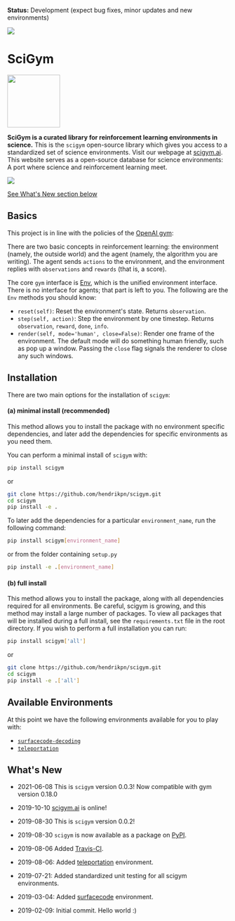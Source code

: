 **Status:** Development (expect bug fixes, minor updates and new
environments)

<a href="https://unitary.fund/">
    <img src="https://img.shields.io/badge/Supported%20By-UNITARY%20FUND-brightgreen.svg?style=for-the-badge"
    />
</a>

# SciGym

<a href="https://www.scigym.net">
    <img src="https://raw.githubusercontent.com/HendrikPN/scigym/master/assets/scigym-logo.png" width="120px" align="bottom"
    />
</a>

**SciGym is a curated library for reinforcement learning environments in science.**
This is the `scigym` open-source library which gives you access to a standardized set of science environments.
Visit our webpage at [scigym.ai]. This website serves as a open-source database for science environments: A port where science and reinforcement learning meet.

<a href="https://travis-ci.org/HendrikPN/scigym">
    <img src="https://travis-ci.org/HendrikPN/scigym.svg?branch=master" align="bottom"
    />
</a>

[See What's New section below](#whats-new)

## Basics

This project is in line with the policies of the [OpenAI gym]:

There are two basic concepts in reinforcement learning: the environment
(namely, the outside world) and the agent (namely, the algorithm you are
writing). The agent sends `actions` to the environment, and
the environment replies with `observations` and
`rewards` (that is, a score).

The core `gym` interface is [Env], which is the unified
environment interface. There is no interface for agents; that part is
left to you. The following are the `Env` methods you should know:

* `reset(self)`: Reset the environment's state. Returns `observation`.
* `step(self, action)`: Step the environment by one timestep. Returns `observation`, `reward`, `done`, `info`.
* `render(self, mode='human', close=False)`: Render one frame of the environment. The default mode will do something human friendly, such as pop up a window. Passing the `close` flag signals the renderer to close any such windows.

## Installation

There are two main options for the installation of `scigym`:

#### (a) minimal install (recommended)

This method allows you to install the package with no environment specific dependencies, and later add the dependencies for specific environments as you need them.

You can perform a minimal install of `scigym` with:

  ```sh
  pip install scigym
  ```
or
  ```sh
  git clone https://github.com/hendrikpn/scigym.git
  cd scigym
  pip install -e .
  ```

To later add the dependencies for a particular `environment_name`, run the following command:

  ```sh
  pip install scigym[environment_name]
  ```
or from the folder containing `setup.py`
  ```sh
  pip install -e .[environment_name]
  ```

#### (b) full install

This method allows you to install the package, along with all dependencies required for all environments. Be careful, scigym is growing, and this method may install a large number of packages. To view all packages that will be installed during a full install, see the `requirements.txt` file in the root directory. If you wish to perform a full installation you can run:

  ```sh
  pip install scigym['all']
  ```
or
  ```sh
  git clone https://github.com/hendrikpn/scigym.git
  cd scigym
  pip install -e .['all']
  ```

## Available Environments

At this point we have the following environments available for you to play with:

- [`surfacecode-decoding`](https://github.com/HendrikPN/scigym/tree/master/scigym/envs/quantum_physics/quantum_computing/surfacecode_decoding)
- [`teleportation`](https://github.com/HendrikPN/scigym/tree/master/scigym/envs/quantum_physics/quantum_computing/teleportation)

## What's New

- 2021-06-08 This is `scigym` version 0.0.3! Now compatible with gym version 0.18.0
- 2019-10-10 [scigym.ai] is online!
- 2019-08-30 This is `scigym` version 0.0.2!
- 2019-08-30 `scigym` is now available as a package on [PyPI](https://pypi.org/project/scigym/).
- 2019-08-06 Added [Travis-CI](https://travis-ci.org/HendrikPN/scigym).
- 2019-08-06: Added [teleportation](https://github.com/HendrikPN/scigym/tree/master/scigym/envs/quantum_physics/quantum_computing/teleportation) environment.
- 2019-07-21: Added standardized unit testing for all scigym environments.
- 2019-03-04: Added <a href="https://github.com/R-Sweke/gym-surfacecode">surfacecode</a> environment.
- 2019-02-09: Initial commit. Hello world :)

  [image]: https://img.shields.io/badge/Supported%20By-UNITARY%20FUND-brightgreen.svg?style=for-the-badge
  [OpenAI gym]: https://github.com/openai/gym
  [scigym.ai]: https://www.scigym.net
  [Env]: https://github.com/openai/gym/blob/master/gym/core.py
